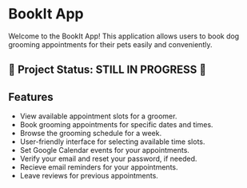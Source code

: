 # BookIt App

Welcome to the BookIt App! This application allows users to book dog grooming appointments for their pets easily and conveniently.

## :construction: Project Status: STILL IN PROGRESS :construction:

## Features

- View available appointment slots for a groomer.
- Book grooming appointments for specific dates and times.
- Browse the grooming schedule for a week.
- User-friendly interface for selecting available time slots.
- Set Google Calendar events for your appointments.
- Verify your email and reset your password, if needed.
- Recieve email reminders for your appointments.
- Leave reviews for previous appointments.

